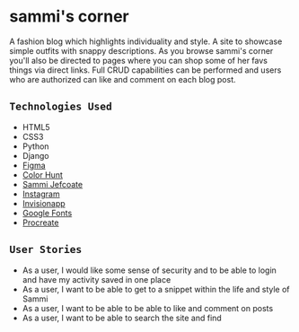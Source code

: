 # sammi's corner

A fashion blog which highlights individuality and style. A site to showcase simple outfits with snappy descriptions. As you browse sammi's corner you'll also be directed to pages where you can shop some of her favs things via direct links. Full CRUD capabilities can be performed and users who are authorized can like and comment on each blog post.

## `Technologies Used`

* HTML5
* CSS3
* Python
* Django
* [Figma](https://www.figma.com/files/user/979381893432674988?fuid=979381893432674988)
* [Color Hunt](https://colorhunt.co/)
* [Sammi Jefcoate](https://www.sammijefcoate.com/)
* [Instagram](https://www.instagram.com/sammijefcoate/)
* [Invisionapp](https://www.invisionapp.com/inside-design/design-resources/do/)
* [Google Fonts](https://fonts.google.com/) 
* [Procreate](https://procreate.art/)

## `User Stories`

* As a user, I would like some sense of security and to be able to login and have my activity saved in one place
* As a user, I want to be able to get to a snippet within the life and style of Sammi
* As a user, I want to be able to be able to like and comment on posts
* As a user, I want to be able to search the site and find 